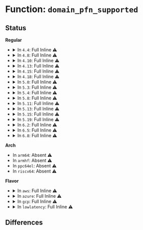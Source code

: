 # Function: <code>domain_pfn_supported</code>

## Status
<b>Regular</b>
<ul>
<li>
<details>
<summary>In <code>4.4</code>: Full Inline ⚠️</summary>

**Collision:** Unique Static

**Inline:** Full

**Transformation:** False

**Instances:**

```
In drivers/iommu/intel-iommu.c (ffffffff815359d6)
Location: drivers/iommu/intel-iommu.c:697
Inline: True
Inline callers:
  - drivers/iommu/intel-iommu.c:domain_unmap
  - drivers/iommu/intel-iommu.c:domain_unmap
  - drivers/iommu/intel-iommu.c:dma_pte_clear_range
  - drivers/iommu/intel-iommu.c:dma_pte_clear_range
  - drivers/iommu/intel-iommu.c:dma_pte_free_pagetable
  - drivers/iommu/intel-iommu.c:dma_pte_free_pagetable
  - drivers/iommu/intel-iommu.c:pfn_to_dma_pte
  - drivers/iommu/intel-iommu.c:__domain_mapping
```
</details>
</li>
<li>
<details>
<summary>In <code>4.8</code>: Full Inline ⚠️</summary>

**Collision:** Unique Static

**Inline:** Full

**Transformation:** False

**Instances:**

```
In drivers/iommu/intel-iommu.c (ffffffff8158c3e8)
Location: drivers/iommu/intel-iommu.c:704
Inline: True
Inline callers:
  - drivers/iommu/intel-iommu.c:__domain_mapping
  - drivers/iommu/intel-iommu.c:domain_unmap
  - drivers/iommu/intel-iommu.c:domain_unmap
  - drivers/iommu/intel-iommu.c:dma_pte_free_pagetable
  - drivers/iommu/intel-iommu.c:dma_pte_free_pagetable
  - drivers/iommu/intel-iommu.c:dma_pte_clear_range
  - drivers/iommu/intel-iommu.c:dma_pte_clear_range
  - drivers/iommu/intel-iommu.c:pfn_to_dma_pte
```
</details>
</li>
<li>
<details>
<summary>In <code>4.10</code>: Full Inline ⚠️</summary>

**Collision:** Unique Static

**Inline:** Full

**Transformation:** False

**Instances:**

```
In drivers/iommu/intel-iommu.c (ffffffff815b9b28)
Location: drivers/iommu/intel-iommu.c:705
Inline: True
Inline callers:
  - drivers/iommu/intel-iommu.c:__domain_mapping
  - drivers/iommu/intel-iommu.c:domain_unmap
  - drivers/iommu/intel-iommu.c:domain_unmap
  - drivers/iommu/intel-iommu.c:dma_pte_free_pagetable
  - drivers/iommu/intel-iommu.c:dma_pte_free_pagetable
  - drivers/iommu/intel-iommu.c:dma_pte_clear_range
  - drivers/iommu/intel-iommu.c:dma_pte_clear_range
  - drivers/iommu/intel-iommu.c:pfn_to_dma_pte
```
</details>
</li>
<li>
<details>
<summary>In <code>4.13</code>: Full Inline ⚠️</summary>

**Collision:** Unique Static

**Inline:** Full

**Transformation:** False

**Instances:**

```
In drivers/iommu/intel-iommu.c (ffffffff815cfaa8)
Location: drivers/iommu/intel-iommu.c:710
Inline: True
Inline callers:
  - drivers/iommu/intel-iommu.c:__domain_mapping
  - drivers/iommu/intel-iommu.c:domain_unmap
  - drivers/iommu/intel-iommu.c:domain_unmap
  - drivers/iommu/intel-iommu.c:dma_pte_free_pagetable
  - drivers/iommu/intel-iommu.c:dma_pte_free_pagetable
  - drivers/iommu/intel-iommu.c:dma_pte_clear_range
  - drivers/iommu/intel-iommu.c:dma_pte_clear_range
  - drivers/iommu/intel-iommu.c:pfn_to_dma_pte
```
</details>
</li>
<li>
<details>
<summary>In <code>4.15</code>: Full Inline ⚠️</summary>

**Collision:** Unique Static

**Inline:** Full

**Transformation:** False

**Instances:**

```
In drivers/iommu/intel-iommu.c (ffffffff81636838)
Location: drivers/iommu/intel-iommu.c:683
Inline: True
Inline callers:
  - drivers/iommu/intel-iommu.c:__domain_mapping
  - drivers/iommu/intel-iommu.c:domain_unmap
  - drivers/iommu/intel-iommu.c:domain_unmap
  - drivers/iommu/intel-iommu.c:dma_pte_free_pagetable
  - drivers/iommu/intel-iommu.c:dma_pte_free_pagetable
  - drivers/iommu/intel-iommu.c:dma_pte_clear_range
  - drivers/iommu/intel-iommu.c:dma_pte_clear_range
  - drivers/iommu/intel-iommu.c:pfn_to_dma_pte
```
</details>
</li>
<li>
<details>
<summary>In <code>4.18</code>: Full Inline ⚠️</summary>

**Collision:** Unique Static

**Inline:** Full

**Transformation:** False

**Instances:**

```
In drivers/iommu/intel-iommu.c (ffffffff81671d9e)
Location: drivers/iommu/intel-iommu.c:685
Inline: True
Inline callers:
  - drivers/iommu/intel-iommu.c:__domain_mapping
  - drivers/iommu/intel-iommu.c:domain_unmap
  - drivers/iommu/intel-iommu.c:domain_unmap
  - drivers/iommu/intel-iommu.c:dma_pte_free_pagetable
  - drivers/iommu/intel-iommu.c:dma_pte_free_pagetable
  - drivers/iommu/intel-iommu.c:dma_pte_clear_range
  - drivers/iommu/intel-iommu.c:dma_pte_clear_range
  - drivers/iommu/intel-iommu.c:pfn_to_dma_pte
```
</details>
</li>
<li>
<details>
<summary>In <code>5.0</code>: Full Inline ⚠️</summary>

**Collision:** Unique Static

**Inline:** Full

**Transformation:** False

**Instances:**

```
In drivers/iommu/intel-iommu.c (ffffffff816906ce)
Location: drivers/iommu/intel-iommu.c:561
Inline: True
Inline callers:
  - drivers/iommu/intel-iommu.c:__domain_mapping
  - drivers/iommu/intel-iommu.c:domain_unmap
  - drivers/iommu/intel-iommu.c:domain_unmap
  - drivers/iommu/intel-iommu.c:dma_pte_free_pagetable
  - drivers/iommu/intel-iommu.c:dma_pte_free_pagetable
  - drivers/iommu/intel-iommu.c:dma_pte_clear_range
  - drivers/iommu/intel-iommu.c:dma_pte_clear_range
  - drivers/iommu/intel-iommu.c:pfn_to_dma_pte
```
</details>
</li>
<li>
<details>
<summary>In <code>5.3</code>: Full Inline ⚠️</summary>

**Collision:** Unique Static

**Inline:** Full

**Transformation:** False

**Instances:**

```
In drivers/iommu/intel-iommu.c (ffffffff816c887e)
Location: drivers/iommu/intel-iommu.c:544
Inline: True
Inline callers:
  - drivers/iommu/intel-iommu.c:__domain_mapping
  - drivers/iommu/intel-iommu.c:domain_unmap
  - drivers/iommu/intel-iommu.c:domain_unmap
  - drivers/iommu/intel-iommu.c:dma_pte_free_pagetable
  - drivers/iommu/intel-iommu.c:dma_pte_free_pagetable
  - drivers/iommu/intel-iommu.c:dma_pte_clear_range
  - drivers/iommu/intel-iommu.c:dma_pte_clear_range
  - drivers/iommu/intel-iommu.c:pfn_to_dma_pte
```
</details>
</li>
<li>
<details>
<summary>In <code>5.4</code>: Full Inline ⚠️</summary>

**Collision:** Unique Static

**Inline:** Full

**Transformation:** False

**Instances:**

```
In drivers/iommu/intel-iommu.c (ffffffff816eb83e)
Location: drivers/iommu/intel-iommu.c:555
Inline: True
Inline callers:
  - drivers/iommu/intel-iommu.c:__domain_mapping
  - drivers/iommu/intel-iommu.c:domain_unmap
  - drivers/iommu/intel-iommu.c:domain_unmap
  - drivers/iommu/intel-iommu.c:dma_pte_free_pagetable
  - drivers/iommu/intel-iommu.c:dma_pte_free_pagetable
  - drivers/iommu/intel-iommu.c:dma_pte_clear_range
  - drivers/iommu/intel-iommu.c:dma_pte_clear_range
  - drivers/iommu/intel-iommu.c:pfn_to_dma_pte
```
</details>
</li>
<li>
<details>
<summary>In <code>5.8</code>: Full Inline ⚠️</summary>

**Collision:** Unique Static

**Inline:** Full

**Transformation:** False

**Instances:**

```
In drivers/iommu/intel/iommu.c (ffffffff817a29ae)
Location: drivers/iommu/intel/iommu.c:557
Inline: True
Inline callers:
  - drivers/iommu/intel/iommu.c:__domain_mapping
  - drivers/iommu/intel/iommu.c:domain_unmap
  - drivers/iommu/intel/iommu.c:domain_unmap
  - drivers/iommu/intel/iommu.c:dma_pte_free_pagetable
  - drivers/iommu/intel/iommu.c:dma_pte_free_pagetable
  - drivers/iommu/intel/iommu.c:dma_pte_clear_range
  - drivers/iommu/intel/iommu.c:dma_pte_clear_range
  - drivers/iommu/intel/iommu.c:pfn_to_dma_pte
```
</details>
</li>
<li>
<details>
<summary>In <code>5.11</code>: Full Inline ⚠️</summary>

**Collision:** Unique Static

**Inline:** Full

**Transformation:** False

**Instances:**

```
In drivers/iommu/intel/iommu.c (ffffffff817afbee)
Location: drivers/iommu/intel/iommu.c:547
Inline: True
Inline callers:
  - drivers/iommu/intel/iommu.c:__domain_mapping
  - drivers/iommu/intel/iommu.c:domain_unmap
  - drivers/iommu/intel/iommu.c:domain_unmap
  - drivers/iommu/intel/iommu.c:dma_pte_free_pagetable
  - drivers/iommu/intel/iommu.c:dma_pte_free_pagetable
  - drivers/iommu/intel/iommu.c:dma_pte_clear_range
  - drivers/iommu/intel/iommu.c:dma_pte_clear_range
  - drivers/iommu/intel/iommu.c:pfn_to_dma_pte
```
</details>
</li>
<li>
<details>
<summary>In <code>5.13</code>: Full Inline ⚠️</summary>

**Collision:** Unique Static

**Inline:** Full

**Transformation:** False

**Instances:**

```
In drivers/iommu/intel/iommu.c (ffffffff81792dcb)
Location: drivers/iommu/intel/iommu.c:556
Inline: True
Inline callers:
  - drivers/iommu/intel/iommu.c:__domain_mapping
  - drivers/iommu/intel/iommu.c:switch_to_super_page
  - drivers/iommu/intel/iommu.c:switch_to_super_page
  - drivers/iommu/intel/iommu.c:domain_unmap
  - drivers/iommu/intel/iommu.c:domain_unmap
  - drivers/iommu/intel/iommu.c:dma_pte_clear_range
  - drivers/iommu/intel/iommu.c:dma_pte_clear_range
  - drivers/iommu/intel/iommu.c:pfn_to_dma_pte
```
</details>
</li>
<li>
<details>
<summary>In <code>5.15</code>: Full Inline ⚠️</summary>

**Collision:** Unique Static

**Inline:** Full

**Transformation:** False

**Instances:**

```
In drivers/iommu/intel/iommu.c (ffffffff8181ac7e)
Location: drivers/iommu/intel/iommu.c:545
Inline: True
Inline callers:
  - drivers/iommu/intel/iommu.c:__domain_mapping
  - drivers/iommu/intel/iommu.c:switch_to_super_page
  - drivers/iommu/intel/iommu.c:switch_to_super_page
  - drivers/iommu/intel/iommu.c:domain_unmap
  - drivers/iommu/intel/iommu.c:domain_unmap
  - drivers/iommu/intel/iommu.c:dma_pte_clear_range
  - drivers/iommu/intel/iommu.c:dma_pte_clear_range
  - drivers/iommu/intel/iommu.c:pfn_to_dma_pte
```
</details>
</li>
<li>
<details>
<summary>In <code>5.19</code>: Full Inline ⚠️</summary>

**Collision:** Unique Static

**Inline:** Full

**Transformation:** False

**Instances:**

```
In drivers/iommu/intel/iommu.c (ffffffff8195b360)
Location: drivers/iommu/intel/iommu.c:425
Inline: True
Inline callers:
  - drivers/iommu/intel/iommu.c:__domain_mapping
  - drivers/iommu/intel/iommu.c:domain_unmap
  - drivers/iommu/intel/iommu.c:domain_unmap
  - drivers/iommu/intel/iommu.c:dma_pte_clear_range
  - drivers/iommu/intel/iommu.c:dma_pte_clear_range
  - drivers/iommu/intel/iommu.c:pfn_to_dma_pte
```
</details>
</li>
<li>
<details>
<summary>In <code>6.2</code>: Full Inline ⚠️</summary>

**Collision:** Unique Static

**Inline:** Full

**Transformation:** False

**Instances:**

```
In drivers/iommu/intel/iommu.c (ffffffff81ac2f5c)
Location: drivers/iommu/intel/iommu.c:395
Inline: True
Inline callers:
  - drivers/iommu/intel/iommu.c:__domain_mapping
  - drivers/iommu/intel/iommu.c:domain_unmap
  - drivers/iommu/intel/iommu.c:domain_unmap
  - drivers/iommu/intel/iommu.c:dma_pte_clear_range
  - drivers/iommu/intel/iommu.c:dma_pte_clear_range
  - drivers/iommu/intel/iommu.c:pfn_to_dma_pte
```
</details>
</li>
<li>
<details>
<summary>In <code>6.5</code>: Full Inline ⚠️</summary>

**Collision:** Unique Static

**Inline:** Full

**Transformation:** False

**Instances:**

```
In drivers/iommu/intel/iommu.c (ffffffff8371ae4e)
Location: drivers/iommu/intel/iommu.c:395
Inline: True
Inline callers:
  - drivers/iommu/intel/iommu.c:si_domain_init
  - drivers/iommu/intel/iommu.c:__domain_mapping
  - drivers/iommu/intel/iommu.c:switch_to_super_page
  - drivers/iommu/intel/iommu.c:domain_unmap
  - drivers/iommu/intel/iommu.c:pfn_to_dma_pte
```
</details>
</li>
<li>
<details>
<summary>In <code>6.8</code>: Full Inline ⚠️</summary>

**Collision:** Unique Static

**Inline:** Full

**Transformation:** False

**Instances:**

```
In drivers/iommu/intel/iommu.c (ffffffff8394e92e)
Location: drivers/iommu/intel/iommu.c:258
Inline: True
Inline callers:
  - drivers/iommu/intel/iommu.c:si_domain_init
  - drivers/iommu/intel/iommu.c:__domain_mapping
  - drivers/iommu/intel/iommu.c:switch_to_super_page
  - drivers/iommu/intel/iommu.c:domain_unmap
  - drivers/iommu/intel/iommu.c:pfn_to_dma_pte
```
</details>
</li>
</ul>
<b>Arch</b>
<ul>
<li>
In <code>arm64</code>: Absent ⚠️
</li>
<li>
In <code>armhf</code>: Absent ⚠️
</li>
<li>
In <code>ppc64el</code>: Absent ⚠️
</li>
<li>
In <code>riscv64</code>: Absent ⚠️
</li>
</ul>
<b>Flavor</b>
<ul>
<li>
<details>
<summary>In <code>aws</code>: Full Inline ⚠️</summary>

**Collision:** Unique Static

**Inline:** Full

**Transformation:** False

**Instances:**

```
In drivers/iommu/intel-iommu.c (ffffffff816b116e)
Location: drivers/iommu/intel-iommu.c:555
Inline: True
Inline callers:
  - drivers/iommu/intel-iommu.c:__domain_mapping
  - drivers/iommu/intel-iommu.c:domain_unmap
  - drivers/iommu/intel-iommu.c:domain_unmap
  - drivers/iommu/intel-iommu.c:dma_pte_free_pagetable
  - drivers/iommu/intel-iommu.c:dma_pte_free_pagetable
  - drivers/iommu/intel-iommu.c:dma_pte_clear_range
  - drivers/iommu/intel-iommu.c:dma_pte_clear_range
  - drivers/iommu/intel-iommu.c:pfn_to_dma_pte
```
</details>
</li>
<li>
<details>
<summary>In <code>azure</code>: Full Inline ⚠️</summary>

**Collision:** Unique Static

**Inline:** Full

**Transformation:** False

**Instances:**

```
In drivers/iommu/intel-iommu.c (ffffffff8168ec6e)
Location: drivers/iommu/intel-iommu.c:555
Inline: True
Inline callers:
  - drivers/iommu/intel-iommu.c:__domain_mapping
  - drivers/iommu/intel-iommu.c:domain_unmap
  - drivers/iommu/intel-iommu.c:domain_unmap
  - drivers/iommu/intel-iommu.c:dma_pte_free_pagetable
  - drivers/iommu/intel-iommu.c:dma_pte_free_pagetable
  - drivers/iommu/intel-iommu.c:dma_pte_clear_range
  - drivers/iommu/intel-iommu.c:dma_pte_clear_range
  - drivers/iommu/intel-iommu.c:pfn_to_dma_pte
```
</details>
</li>
<li>
<details>
<summary>In <code>gcp</code>: Full Inline ⚠️</summary>

**Collision:** Unique Static

**Inline:** Full

**Transformation:** False

**Instances:**

```
In drivers/iommu/intel-iommu.c (ffffffff816df4fe)
Location: drivers/iommu/intel-iommu.c:555
Inline: True
Inline callers:
  - drivers/iommu/intel-iommu.c:__domain_mapping
  - drivers/iommu/intel-iommu.c:domain_unmap
  - drivers/iommu/intel-iommu.c:domain_unmap
  - drivers/iommu/intel-iommu.c:dma_pte_free_pagetable
  - drivers/iommu/intel-iommu.c:dma_pte_free_pagetable
  - drivers/iommu/intel-iommu.c:dma_pte_clear_range
  - drivers/iommu/intel-iommu.c:dma_pte_clear_range
  - drivers/iommu/intel-iommu.c:pfn_to_dma_pte
```
</details>
</li>
<li>
<details>
<summary>In <code>lowlatency</code>: Full Inline ⚠️</summary>

**Collision:** Unique Static

**Inline:** Full

**Transformation:** False

**Instances:**

```
In drivers/iommu/intel-iommu.c (ffffffff816f9b0e)
Location: drivers/iommu/intel-iommu.c:555
Inline: True
Inline callers:
  - drivers/iommu/intel-iommu.c:__domain_mapping
  - drivers/iommu/intel-iommu.c:domain_unmap
  - drivers/iommu/intel-iommu.c:domain_unmap
  - drivers/iommu/intel-iommu.c:dma_pte_free_pagetable
  - drivers/iommu/intel-iommu.c:dma_pte_free_pagetable
  - drivers/iommu/intel-iommu.c:dma_pte_clear_range
  - drivers/iommu/intel-iommu.c:dma_pte_clear_range
  - drivers/iommu/intel-iommu.c:pfn_to_dma_pte
```
</details>
</li>
</ul>

## Differences
